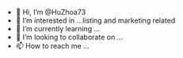 - 👋 Hi, I’m @HuZhoa73
- 👀 I’m interested in ...listing and marketing related
- 🌱 I’m currently learning ...
- 💞️ I’m looking to collaborate on ...
- 📫 How to reach me ...

<!---
HuZhoa73/HuZhoa73 is a ✨ special ✨ repository because its `README.md` (this file) appears on your GitHub profile.
You can click the Preview link to take a look at your changes.
--->
